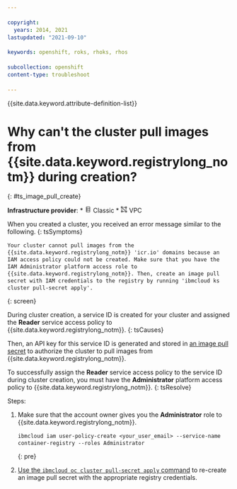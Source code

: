 ```yaml
---

copyright:
  years: 2014, 2021
lastupdated: "2021-09-10"

keywords: openshift, roks, rhoks, rhos

subcollection: openshift
content-type: troubleshoot

---
```


{{site.data.keyword.attribute-definition-list}}  

# Why can't the cluster pull images from {{site.data.keyword.registrylong_notm}} during creation?
{: #ts_image_pull_create}

**Infrastructure provider**:
    * <img src="../images/icon-classic.png" alt="Classic infrastructure provider icon" width="15" style="width:15px; border-style: none"/> Classic
    * <img src="../images/icon-vpc.png" alt="VPC infrastructure provider icon" width="15" style="width:15px; border-style: none"/> VPC


When you created a cluster, you received an error message similar to the following.
{: tsSymptoms}


```
Your cluster cannot pull images from the {{site.data.keyword.registrylong_notm}} 'icr.io' domains because an IAM access policy could not be created. Make sure that you have the IAM Administrator platform access role to {{site.data.keyword.registrylong_notm}}. Then, create an image pull secret with IAM credentials to the registry by running 'ibmcloud ks cluster pull-secret apply'.
```
{: screen}


During cluster creation, a service ID is created for your cluster and assigned the **Reader** service access policy to {{site.data.keyword.registrylong_notm}}.
{: tsCauses}

Then, an API key for this service ID is generated and stored in [an image pull secret](/docs/containers?topic=containers-registry#cluster_registry_auth) to authorize the cluster to pull images from {{site.data.keyword.registrylong_notm}}.

To successfully assign the **Reader** service access policy to the service ID during cluster creation, you must have the **Administrator** platform access policy to {{site.data.keyword.registrylong_notm}}.
{: tsResolve}

Steps:
1. Make sure that the account owner gives you the **Administrator** role to {{site.data.keyword.registrylong_notm}}.
    ```
    ibmcloud iam user-policy-create <your_user_email> --service-name container-registry --roles Administrator
    ```
    {: pre}

2. [Use the `ibmcloud oc cluster pull-secret apply` command](/docs/openshift?topic=openshift-kubernetes-service-cli#cs_cluster_pull_secret_apply) to re-create an image pull secret with the appropriate registry credentials.




